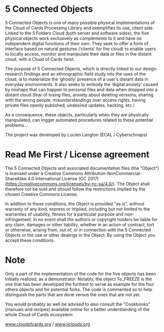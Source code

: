 # 5 Connected Objects

5 Connected Objects is one of many possible physical implementations of the Cloud of Cards Processing Library and exemplifies its use, client side. Linked to the 5 Folders Cloud (both server and software sides), the five physical objects work exclusively as complements to it and have no independent digital functions of their own. They seek to offer a form of interface based on natural gestures (‘clients’ for the cloud) to enable users to locally access, monitor and manipulate their data or files in the distant cloud, with a Cloud of Cards twist. 

The purpose of 5 Connected Objects, which is directly linked to our design research findings and an ethnographic field study into the uses of the cloud, is to materialize the ‘ghostly’ presence of a user’s distant data in everyday environments. It also seeks to embody the ‘digital anxiety’ caused by mishaps that can happen to personal files and data when dropped into a distant cloud (fear of losing  files, anxiety about deleting versions, sharing with the wrong people, misunderstandings over access rights, having private files openly published, undesired updates, hacking, etc.) 

As a consequence, these objects, particularly when they are physically manipulated, can trigger automated procedures related to these potential problems…

The project was developed by Lucien Langton (ECAL / Cyberschnaps)

# Read Me First / License agreement

The 5 Connected Objects and associated documentation files (the "Object") is licensed under a Creative Commons Attribution-NonCommercial-ShareAlike 4.0 International License (CC 2017) (https://creativecommons.org/licenses/by-nc-sa/4.0/). The Object shall therefore not be sold and should follow the restrictions implied by the chosen Creative Commons License.

In addition to these conditions, the Object is provided "as is", without warranty of any kind, express or implied, including but not limited to the warranties of usability, fitness for a particular purpose and non-infringement. In no event shall the authors or copyright holders be liable for any claim, damages or other liability, whether in an action of contract, tort or otherwise, arising from, out of, or in connection with the 5 Connected Objects or the use or other dealings in the Object. By using the Object you accept these conditions.

# Note
Only a part of the implementation of the code for the five objects has been initially realized, as a demonstrator. Notably, the object To_FREEZE is the one that has been developed the furthest to serve as example for the four others objects and for potential forks. The code is commented so to help distinguish the parts that are done versus the ones that are not yet.

You would probably as well be advised to also consult the "Cookbooks" (manuals and recipes) available online for a better understanding of the whole Cloud of Cards ecosystem:

www.cloudofcards.org /  www.iiclouds.org
